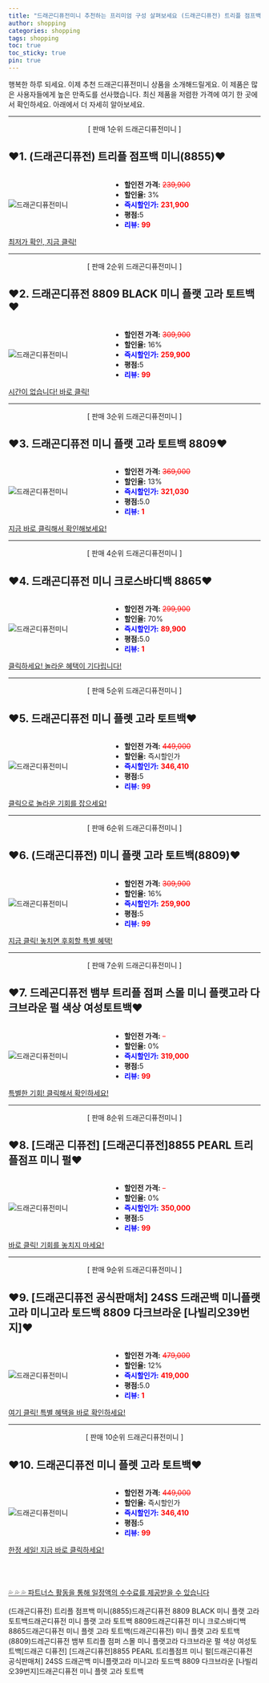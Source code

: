```yaml
---
title: "드래곤디퓨전미니 추천하는 프리미엄 구성 살펴보세요 (드래곤디퓨전) 트리플 점프백 미니(8855)"
author: shopping
categories: shopping
tags: shopping
toc: true
toc_sticky: true
pin: true
---
```

행복한 하루 되세요. 이제 추천 드래곤디퓨전미니 상품을 소개해드릴게요. 이 제품은 많은 사용자들에게 높은 만족도를 선사했습니다. 최신 제품을 저렴한 가격에 여기 한 곳에서 확인하세요. 아래에서 더 자세히 알아보세요.

---
<p class="toplist" style="margin: 0 auto; display: block; width: fit-content;">[ 판매 1순위 드래곤디퓨전미니 ]</p>

<h2><strong>❤️1. (드래곤디퓨전) 트리플 점프백 미니(8855)❤️</strong></h2>

<div style="display: flex; align-items: center;">
    <div style="flex: 0.4;">
        <img src="https://thumbnail8.coupangcdn.com/thumbnails/remote/230x230ex/image/vendor_inventory/e498/eba92450dbd39d03390fedce2baa1197741b257aba716609fe2f04f11140.jpg" alt="드래곤디퓨전미니" style="max-width: 100%;">
    </div>
    <div style="flex: 0.6; margin-left: 10px;">
        <ul>
            <li><strong>할인전 가격:</strong> <del style="color: red;">239,900</del></li>
            <li><strong>할인율:</strong> 3%</li>
            <li><span style='color:blue'><strong>즉시할인가:</strong></span> <span style='color:red'><strong>231,900</strong></span></li>
            <li><strong>평점:</strong>5</li>
            <li><span style='color:blue'><strong>리뷰:</strong></span> <span style='color:red'><strong>99</strong></span></li>
        </ul>
    </div>
</div>
<div class="center">
    <a href="https://selin100587001.github.io?lptag=AF9450613&subid=githubio&pageKey=8181110126&traceid=V0-153&itemId=23390169684&vendorItemId=87656812749" class="myButton">
        최저가 확인, 지금 클릭!
    </a>
</div>


---
<p class="toplist" style="margin: 0 auto; display: block; width: fit-content;">[ 판매 2순위 드래곤디퓨전미니 ]</p>

<h2><strong>❤️2. 드래곤디퓨전 8809 BLACK 미니 플랫 고라 토트백❤️</strong></h2>

<div style="display: flex; align-items: center;">
    <div style="flex: 0.4;">
        <img src="https://thumbnail8.coupangcdn.com/thumbnails/remote/230x230ex/image/vendor_inventory/cb7d/a1404ada98dbafff54df03bf4e7decccfe93d125873041501db3dd2481cf.jpg" alt="드래곤디퓨전미니" style="max-width: 100%;">
    </div>
    <div style="flex: 0.6; margin-left: 10px;">
        <ul>
            <li><strong>할인전 가격:</strong> <del style="color: red;">309,900</del></li>
            <li><strong>할인율:</strong> 16%</li>
            <li><span style='color:blue'><strong>즉시할인가:</strong></span> <span style='color:red'><strong>259,900</strong></span></li>
            <li><strong>평점:</strong>5</li>
            <li><span style='color:blue'><strong>리뷰:</strong></span> <span style='color:red'><strong>99</strong></span></li>
        </ul>
    </div>
</div>
<div class="center">
    <a href="https://selin100587001.github.io?lptag=AF9450613&subid=githubio&pageKey=7641967674&traceid=V0-153&itemId=20308551785&vendorItemId=87394338799" class="myButton">
        시간이 없습니다! 바로 클릭!
    </a>
</div>


---
<p class="toplist" style="margin: 0 auto; display: block; width: fit-content;">[ 판매 3순위 드래곤디퓨전미니 ]</p>

<h2><strong>❤️3. 드래곤디퓨전 미니 플랫 고라 토트백 8809❤️</strong></h2>

<div style="display: flex; align-items: center;">
    <div style="flex: 0.4;">
        <img src="https://thumbnail8.coupangcdn.com/thumbnails/remote/230x230ex/image/vendor_inventory/09c0/e9ba0c9aa11840630de73f3fd79e8dcbf0dba490f32aba220db6fa3807d9.jpg" alt="드래곤디퓨전미니" style="max-width: 100%;">
    </div>
    <div style="flex: 0.6; margin-left: 10px;">
        <ul>
            <li><strong>할인전 가격:</strong> <del style="color: red;">369,000</del></li>
            <li><strong>할인율:</strong> 13%</li>
            <li><span style='color:blue'><strong>즉시할인가:</strong></span> <span style='color:red'><strong>321,030</strong></span></li>
            <li><strong>평점:</strong>5.0</li>
            <li><span style='color:blue'><strong>리뷰:</strong></span> <span style='color:red'><strong>1</strong></span></li>
        </ul>
    </div>
</div>
<div class="center">
    <a href="https://selin100587001.github.io?lptag=AF9450613&subid=githubio&pageKey=7458682378&traceid=V0-153&itemId=19435860935&vendorItemId=86494615384" class="myButton">
        지금 바로 클릭해서 확인해보세요!
    </a>
</div>


---
<p class="toplist" style="margin: 0 auto; display: block; width: fit-content;">[ 판매 4순위 드래곤디퓨전미니 ]</p>

<h2><strong>❤️4. 드래곤디퓨전 미니 크로스바디백 8865❤️</strong></h2>

<div style="display: flex; align-items: center;">
    <div style="flex: 0.4;">
        <img src="https://thumbnail6.coupangcdn.com/thumbnails/remote/230x230ex/image/vendor_inventory/d264/364b4a011b4142949965200e76e6447ff5c0fe1d335541677fd99faad2e5.jpg" alt="드래곤디퓨전미니" style="max-width: 100%;">
    </div>
    <div style="flex: 0.6; margin-left: 10px;">
        <ul>
            <li><strong>할인전 가격:</strong> <del style="color: red;">299,900</del></li>
            <li><strong>할인율:</strong> 70%</li>
            <li><span style='color:blue'><strong>즉시할인가:</strong></span> <span style='color:red'><strong>89,900</strong></span></li>
            <li><strong>평점:</strong>5.0</li>
            <li><span style='color:blue'><strong>리뷰:</strong></span> <span style='color:red'><strong>1</strong></span></li>
        </ul>
    </div>
</div>
<div class="center">
    <a href="https://selin100587001.github.io?lptag=AF9450613&subid=githubio&pageKey=7490786151&traceid=V0-153&itemId=19587106330&vendorItemId=86694520176" class="myButton">
        클릭하세요! 놀라운 혜택이 기다립니다!
    </a>
</div>


---
<p class="toplist" style="margin: 0 auto; display: block; width: fit-content;">[ 판매 5순위 드래곤디퓨전미니 ]</p>

<h2><strong>❤️5. 드래곤디퓨전 미니 플렛 고라 토트백❤️</strong></h2>

<div style="display: flex; align-items: center;">
    <div style="flex: 0.4;">
        <img src="https://thumbnail7.coupangcdn.com/thumbnails/remote/230x230ex/image/vendor_inventory/2119/630cb80b1882bde68deb0344ae0b0c5f83d7fcadc2710dc8273649f4d754.jpg" alt="드래곤디퓨전미니" style="max-width: 100%;">
    </div>
    <div style="flex: 0.6; margin-left: 10px;">
        <ul>
            <li><strong>할인전 가격:</strong> <del style="color: red;">449,000</del></li>
            <li><strong>할인율:</strong> 즉시할인가</li>
            <li><span style='color:blue'><strong>즉시할인가:</strong></span> <span style='color:red'><strong>346,410</strong></span></li>
            <li><strong>평점:</strong>5</li>
            <li><span style='color:blue'><strong>리뷰:</strong></span> <span style='color:red'><strong>99</strong></span></li>
        </ul>
    </div>
</div>
<div class="center">
    <a href="https://selin100587001.github.io?lptag=AF9450613&subid=githubio&pageKey=8009734550&traceid=V0-153&itemId=22339065934&vendorItemId=89384302700" class="myButton">
        클릭으로 놀라운 기회를 잡으세요!
    </a>
</div>


---
<p class="toplist" style="margin: 0 auto; display: block; width: fit-content;">[ 판매 6순위 드래곤디퓨전미니 ]</p>

<h2><strong>❤️6. (드래곤디퓨전) 미니 플랫 고라 토트백(8809)❤️</strong></h2>

<div style="display: flex; align-items: center;">
    <div style="flex: 0.4;">
        <img src="https://thumbnail8.coupangcdn.com/thumbnails/remote/230x230ex/image/vendor_inventory/cb7d/a1404ada98dbafff54df03bf4e7decccfe93d125873041501db3dd2481cf.jpg" alt="드래곤디퓨전미니" style="max-width: 100%;">
    </div>
    <div style="flex: 0.6; margin-left: 10px;">
        <ul>
            <li><strong>할인전 가격:</strong> <del style="color: red;">309,900</del></li>
            <li><strong>할인율:</strong> 16%</li>
            <li><span style='color:blue'><strong>즉시할인가:</strong></span> <span style='color:red'><strong>259,900</strong></span></li>
            <li><strong>평점:</strong>5</li>
            <li><span style='color:blue'><strong>리뷰:</strong></span> <span style='color:red'><strong>99</strong></span></li>
        </ul>
    </div>
</div>
<div class="center">
    <a href="https://selin100587001.github.io?lptag=AF9450613&subid=githubio&pageKey=7769701472&traceid=V0-153&itemId=20972367126&vendorItemId=88037591436" class="myButton">
        지금 클릭! 놓치면 후회할 특별 혜택!
    </a>
</div>


---
<p class="toplist" style="margin: 0 auto; display: block; width: fit-content;">[ 판매 7순위 드래곤디퓨전미니 ]</p>

<h2><strong>❤️7. 드레곤디퓨전 뱀부 트리플 점퍼 스몰 미니 플랫고라 다크브라운 펄 색상 여성토트백❤️</strong></h2>

<div style="display: flex; align-items: center;">
    <div style="flex: 0.4;">
        <img src="https://thumbnail6.coupangcdn.com/thumbnails/remote/230x230ex/image/vendor_inventory/16d4/9698e10413165efd5cdf5d169ad266dbfbc5ad5effd9499cfbe0d37e9331.jpg" alt="드래곤디퓨전미니" style="max-width: 100%;">
    </div>
    <div style="flex: 0.6; margin-left: 10px;">
        <ul>
            <li><strong>할인전 가격:</strong> <del style="color: red;">-</del></li>
            <li><strong>할인율:</strong> 0%</li>
            <li><span style='color:blue'><strong>즉시할인가:</strong></span> <span style='color:red'><strong>319,000</strong></span></li>
            <li><strong>평점:</strong>5</li>
            <li><span style='color:blue'><strong>리뷰:</strong></span> <span style='color:red'><strong>99</strong></span></li>
        </ul>
    </div>
</div>
<div class="center">
    <a href="https://selin100587001.github.io?lptag=AF9450613&subid=githubio&pageKey=7550115892&traceid=V0-153&itemId=19867675260&vendorItemId=86984457433" class="myButton">
        특별한 기회! 클릭해서 확인하세요!
    </a>
</div>


---
<p class="toplist" style="margin: 0 auto; display: block; width: fit-content;">[ 판매 8순위 드래곤디퓨전미니 ]</p>

<h2><strong>❤️8. [드래곤 디퓨전] [드래곤디퓨전]8855 PEARL 트리플점프 미니 펄❤️</strong></h2>

<div style="display: flex; align-items: center;">
    <div style="flex: 0.4;">
        <img src="https://thumbnail9.coupangcdn.com/thumbnails/remote/230x230ex/image/vendor_inventory/8d8d/276d0f84ffc65151ab0f15b0279505cf13b9facf6c8d7c6699b4b67fd1dc.jpg" alt="드래곤디퓨전미니" style="max-width: 100%;">
    </div>
    <div style="flex: 0.6; margin-left: 10px;">
        <ul>
            <li><strong>할인전 가격:</strong> <del style="color: red;">-</del></li>
            <li><strong>할인율:</strong> 0%</li>
            <li><span style='color:blue'><strong>즉시할인가:</strong></span> <span style='color:red'><strong>350,000</strong></span></li>
            <li><strong>평점:</strong>5</li>
            <li><span style='color:blue'><strong>리뷰:</strong></span> <span style='color:red'><strong>99</strong></span></li>
        </ul>
    </div>
</div>
<div class="center">
    <a href="https://selin100587001.github.io?lptag=AF9450613&subid=githubio&pageKey=8117525813&traceid=V0-153&itemId=23016098061&vendorItemId=90130877842" class="myButton">
        바로 클릭! 기회를 놓치지 마세요!
    </a>
</div>


---
<p class="toplist" style="margin: 0 auto; display: block; width: fit-content;">[ 판매 9순위 드래곤디퓨전미니 ]</p>

<h2><strong>❤️9. [드래곤디퓨전 공식판매처] 24SS 드래곤백 미니플랫고라 미니고라 토드백 8809 다크브라운 [나빌리오39번지]❤️</strong></h2>

<div style="display: flex; align-items: center;">
    <div style="flex: 0.4;">
        <img src="https://thumbnail10.coupangcdn.com/thumbnails/remote/230x230ex/image/vendor_inventory/3ed2/eef5991ae939062221ca6b3db219de4a4240ba116370501619cebbfd60ca.jpg" alt="드래곤디퓨전미니" style="max-width: 100%;">
    </div>
    <div style="flex: 0.6; margin-left: 10px;">
        <ul>
            <li><strong>할인전 가격:</strong> <del style="color: red;">479,000</del></li>
            <li><strong>할인율:</strong> 12%</li>
            <li><span style='color:blue'><strong>즉시할인가:</strong></span> <span style='color:red'><strong>419,000</strong></span></li>
            <li><strong>평점:</strong>5.0</li>
            <li><span style='color:blue'><strong>리뷰:</strong></span> <span style='color:red'><strong>1</strong></span></li>
        </ul>
    </div>
</div>
<div class="center">
    <a href="https://selin100587001.github.io?lptag=AF9450613&subid=githubio&pageKey=7382760103&traceid=V0-153&itemId=19070288135&vendorItemId=90144627942" class="myButton">
        여기 클릭! 특별 혜택을 바로 확인하세요!
    </a>
</div>


---
<p class="toplist" style="margin: 0 auto; display: block; width: fit-content;">[ 판매 10순위 드래곤디퓨전미니 ]</p>

<h2><strong>❤️10. 드래곤디퓨전 미니 플렛 고라 토트백❤️</strong></h2>

<div style="display: flex; align-items: center;">
    <div style="flex: 0.4;">
        <img src="https://thumbnail7.coupangcdn.com/thumbnails/remote/230x230ex/image/vendor_inventory/2119/630cb80b1882bde68deb0344ae0b0c5f83d7fcadc2710dc8273649f4d754.jpg" alt="드래곤디퓨전미니" style="max-width: 100%;">
    </div>
    <div style="flex: 0.6; margin-left: 10px;">
        <ul>
            <li><strong>할인전 가격:</strong> <del style="color: red;">449,000</del></li>
            <li><strong>할인율:</strong> 즉시할인가</li>
            <li><span style='color:blue'><strong>즉시할인가:</strong></span> <span style='color:red'><strong>346,410</strong></span></li>
            <li><strong>평점:</strong>5</li>
            <li><span style='color:blue'><strong>리뷰:</strong></span> <span style='color:red'><strong>99</strong></span></li>
        </ul>
    </div>
</div>
<div class="center">
    <a href="https://selin100587001.github.io?lptag=AF9450613&subid=githubio&pageKey=7676908935&traceid=V0-153&itemId=20494838241&vendorItemId=89384302724" class="myButton">
        한정 세일! 지금 바로 클릭하세요!
    </a>
</div>

<br><br><br>[💦 💦 💦 파트너스 활동을 통해 일정액의 수수료를 제공받을 수 있습니다](https://link.coupang.com/a/bcpT2c)<br><br>(드래곤디퓨전) 트리플 점프백 미니(8855)드래곤디퓨전 8809 BLACK 미니 플랫 고라 토트백드래곤디퓨전 미니 플랫 고라 토트백 8809드래곤디퓨전 미니 크로스바디백 8865드래곤디퓨전 미니 플렛 고라 토트백(드래곤디퓨전) 미니 플랫 고라 토트백(8809)드레곤디퓨전 뱀부 트리플 점퍼 스몰 미니 플랫고라 다크브라운 펄 색상 여성토트백[드래곤 디퓨전] [드래곤디퓨전]8855 PEARL 트리플점프 미니 펄[드래곤디퓨전 공식판매처] 24SS 드래곤백 미니플랫고라 미니고라 토드백 8809 다크브라운 [나빌리오39번지]드래곤디퓨전 미니 플렛 고라 토트백